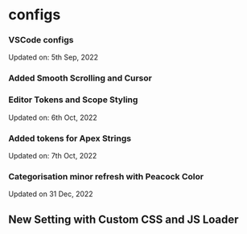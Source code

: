 # configs

### VSCode configs

Updated on: 5th Sep, 2022

### Added Smooth Scrolling and Cursor

### Editor Tokens and Scope Styling

Updated on: 6th Oct, 2022

### Added tokens for Apex Strings

Updated on: 7th Oct, 2022

### Categorisation minor refresh with Peacock Color

Updated on 31 Dec, 2022

## New Setting with Custom CSS and JS Loader
